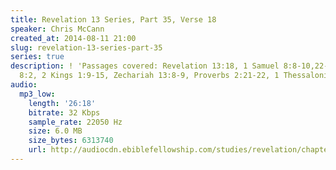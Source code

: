 ```yaml
---
title: Revelation 13 Series, Part 35, Verse 18
speaker: Chris McCann
created_at: 2014-08-11 21:00
slug: revelation-13-series-part-35
series: true
description: ! 'Passages covered: Revelation 13:18, 1 Samuel 8:8-10,22-24, 2 Samuel
  8:2, 2 Kings 1:9-15, Zechariah 13:8-9, Proverbs 2:21-22, 1 Thessalonians 4:15-17.'
audio:
  mp3_low:
    length: '26:18'
    bitrate: 32 Kbps
    sample_rate: 22050 Hz
    size: 6.0 MB
    size_bytes: 6313740
    url: http://audiocdn.ebiblefellowship.com/studies/revelation/chapter-13/2014.08.11_McCann_-_Revelation_13_Series_Part_35.mp3
---
```

